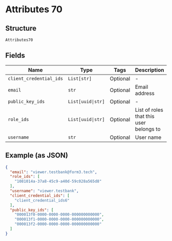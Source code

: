 
# Attributes 70

## Structure

`Attributes70`

## Fields

| Name | Type | Tags | Description |
|  --- | --- | --- | --- |
| `client_credential_ids` | `List[str]` | Optional | - |
| `email` | `str` | Optional | Email address |
| `public_key_ids` | `List[uuid\|str]` | Optional | - |
| `role_ids` | `List[uuid\|str]` | Optional | List of roles that this user belongs to |
| `username` | `str` | Optional | User name |

## Example (as JSON)

```json
{
  "email": "viewer.testbank@form3.tech",
  "role_ids": [
    "1081014a-37a8-45c9-a40d-59c028a565d8"
  ],
  "username": "viewer.testbank",
  "client_credential_ids": [
    "client_credential_ids6"
  ],
  "public_key_ids": [
    "000013f0-0000-0000-0000-000000000000",
    "000013f1-0000-0000-0000-000000000000",
    "000013f2-0000-0000-0000-000000000000"
  ]
}
```

